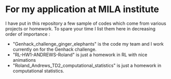 # For my application at MILA institute 

I have put in this repository a few sample of codes which come from various projects or homework. To spare your time I list them here in decreasing order of importance :


- "Genhack_challenge_ginger_elephants" is the code my team and I work currently on for the Genhack challenge.
- "RL-HW1-ANDREWS-Roland" is just a homework in RL with nice animations
- "Roland_Andrews_TD2_computational_statistics" is just a homework in computational statistics.





